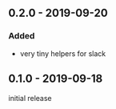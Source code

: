 ## 0.2.0 - 2019-09-20

### Added

- very tiny helpers for slack

## 0.1.0 - 2019-09-18

initial release
